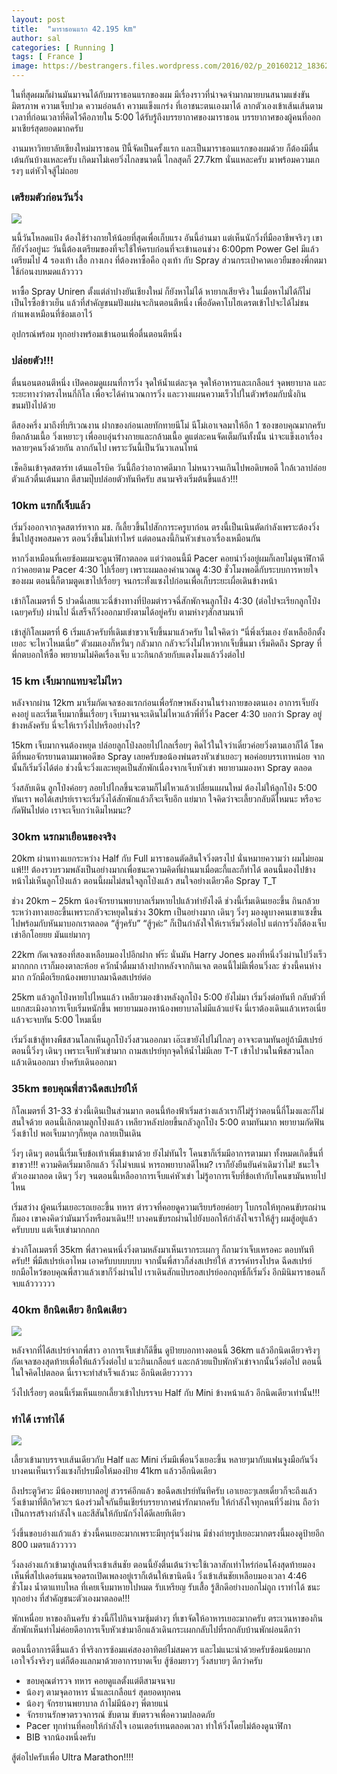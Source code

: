 ```yaml
---
layout: post
title:  "มาราธอนแรก 42.195 km"
author: sal
categories: [ Running ]
tags: [ France ]
image: https://bestrangers.files.wordpress.com/2016/02/p_20160212_183625.jpg
---
```


ในที่สุดผมก็ผ่านมันมาจนได้กับมาราธอนแรกของผม มีเรื่องราวที่น่าจดจำมากมายบนสนามแข่งขัน มิตรภาพ ความเจ็บปวด ความอ่อนล้า ความแข็งแกร่ง ที่เอาชนะตนเองมาได้ ลากตัวเองเข้าเส้นเส้นตามเวลาที่ก่อนเวลาที่คิดไว้คือภายใน 5:00 ได้รับรู้ถึงบรรยากาศของมาราธอน บรรยากาศของผู้คนที่ออกมาเชียร์สุดยอดมากครับ

งานมหาวิทยาลัยเชียงใหม่มาราธอน ปีนี้จัดเป็นครั้งแรก และเป็นมาราธอนแรกของผมด้วย ก็ต้องมีตื่นเต้นกันบ้างแหละครับ เกิดมาไม่เคยวิ่งไกลขนาดนี้ ไกลสุดก็ 27.7km นั่นแหละครับ มาพร้อมความเกรงๆ แต่หัวใจสู้ไม่ถอย

### เตรียมตัวก่อนวันวิ่ง

<img src="https://bestrangers.files.wordpress.com/2016/02/p_20160213_182934.jpg?w=736&zoom=2">

นนี้วันโหลดแป้ง ต้องใช้ร่างกายให้น้อยที่สุดเพื่อเก็บแรง อันนี้อ่านมา แต่เห็นนักวิ่งที่มืออาชีพจริงๆ เขาก็ยังวิ่งอยู่นะ วันนี้ต้องเตรียมของที่จะใช้ให้ครบก่อนที่จะเข้านอนช่วง 6:00pm Power Gel มีแล้วเตรียมไป 4 รองเท้า เสื้อ กางเกง ที่ต้องหาซื้อคือ ถุงเท้า กับ Spray ส่วนกระเป๋าคาดเอวยืมของพี่กตมาใช้ก่อนงบหมดแล้วววว

หาซื้อ Spray Uniren ตั้งแต่ลำปางยันเชียงใหม่ ก็ยังหาไม่ได้ หายากเสียจริง ในเมื่อหาไม่ได้ก็ไม่เป็นไรซื้อข้าวเย็น แล้วที่สำคัญขนมปังแผ่นจะกินตอนตีหนึ่ง  เพื่ออัดคาโบไฮเดรตเข้าไปจะได้ไม่ชนกำแพงเหมือนที่ซ้อมเอาไว้

อุปกรณ์พร้อม ทุกอย่างพร้อมเข้านอนเพื่อตื่นตอนตีหนึ่ง

### ปล่อยตัว!!!
ตื่นนอนตอนตีหนึ่ง เปิดคอมดูแผนที่การวิ่ง จุดให้น้ำแต่ละจุด จุดให้อาหารและเกลือแร่ จุดพยาบาล และระยะทางว่าตรงไหนกี่กิโล เพื่อจะได้คำนวณการวิ่ง และวางแผนความเร็วไปในตัวพร้อมกับนั่งกินขนมปังไปด้วย

ตีสองครึ่ง มาถึงที่บริเวณงาน ฝากของก่อนเลยทักทายนีโม่ นีโม่เอาเจลมาให้อีก 1 ซองขอบคุณมากครับ ยืดกล้ามเนื้อ วิ่งเหยาะๆ เพื่ออบอุ่นร่างกายและกล้ามเนื้อ ดูแต่ละคนจัดเต็มกันทั้งนั้น น่าจะแข็งเอาเรื่อง หลายๆคนวิ่งด้วยกัน ลากกันไป เพราะวันนี้เป็นวันวาเลนไทน์

เช็คอินเข้าจุดสตาร์ท เต้นแอโรบิค วันนี้ถือว่าอากาศดีมาก ไม่หนาวจนเกินไปพอดิบพอดี ใกล้เวลาปล่อยตัวแล้วตื่นเต้นมาก ตีสามปุ๊บปล่อยตัวทันทีครับ สนามจริงเริ่มต้นขึ้นแล้ว!!!

### 10km แรกก็เจ็บแล้ว
เริ่มวิ่งออกจากจุดสตาร์ทจาก มช. ก็เลี้ยวขึ้นไปสักการะครูบาก่อน ตรงนี้เป็นเนินตัดกำลังเพราะต้องวิ่งขึ้นไปสูงพอสมควร ตอนวิ่งขึ้นไม่เท่าไหร่ แต่ตอนลงนี้กินหัวเข่าเอาเรื่องเหมือนกัน

หากวิ่งเหมือนที่เคยซ้อมผมจะดูนาฬิกาตลอด แต่ว่าตอนนี้มี Pacer คอยนำวิ่งอยู่ผมก็เลยไม่ดูนาฬิกาดีกว่าคอยตาม Pacer 4:30 ไปเรื่อยๆ เพราะผมลองคำนวณดู 4:30 ชั่วโมงพอดีกับระบบการหายใจของผม ตอนนี้ก็ตามตูดเขาไปเรื่อยๆ จนกระทั่งแซงไปก่อนเพื่อเก็บระยะเผื่อเดินข้างหน้า

เข้ากิโลเมตรที่ 5 ปวดฉี่เลยแวะฉี่ข้างทางที่ป้อมตำรวจฉี่สักพักจนลูกโป่ง 4:30 (ต่อไปจะเรียกลูกโป่งเฉยๆครับ) ผ่านไป ฉี่เสร็จก็วิ่งออกมายังตามได้อยู่ครับ ตามห่างๆสักสามนาที

เข้าสู่กิโลเมตรที่ 6 เริ่มแล้วครับที่เดิมเข่าขวาเจ็บขึ้นมาแล้วครับ ในใจคิดว่า “นี่พึ่งเริ่มเอง ยังเหลืออีกตั้งเยอะ จะไหวไหมเนี่ย” ตัวผมเองก็หวั่นๆ กลัวมาก กลัวจะวิ่งไม่ไหวหากเจ็บขึ้นมา เริ่มคิดถึง Spray ที่พี่กตบอกให้ซื้อ พยายามไม่คิดเรื่องเจ็บ แวะกินกล้วยกับแตงโมงแล้ววิ่งต่อไป

### 15 km เจ็บมากแทบจะไม่ไหว
หลังจากผ่าน 12km มาเริ่มกัดเจลซองแรกก่อนเพื่อรักษาพลังงานในร่างกายของตนเอง อาการเจ็บยังคงอยู่ และเริ่มเจ็บมากขึ้นเรื่อยๆ เจ็บมาจนจะเดินไม่ไหวแล้วพี่ที่วิ่ง Pacer 4:30 บอกว่า Spray อยู่ข้างหลังครับ นี่จะให้เราวิ่งไปหรืออย่างไร?

15km เจ็บมากจนต้องหยุด ปล่อยลูกโป่งลอยไปไกลเรื่อยๆ คิดไว้ในใจว่าเดี๋ยวค่อยวิ่งตามเอาก็ได้ โชคดีที่หมอจักรยานตามมาพอดีขอ Spray เลยครับขอน้องพ่นตรงหัวเข่าเยอะๆ พอค่อยบรรเทาหน่อย จากนั้นก็เริ่มวิ่งได้ต่อ ช่วงนี้จะวิ่งและหยุดเป็นสักพักเนื่องจากเจ็บหัวเข่า พยายามมองหา Spray ตลอด

วิ่งสลับเดิน ลูกโป่งค่อยๆ ลอยไปไกลขึ้นจะตามก็ไม่ไหวแล้วเปลี่ยนแผนใหม่ ต้องไม่ให้ลูกโป่ง 5:00 ทันเรา พอได้เสปรย์เราจะเริ่มวิ่งได้สักพักแล้วก็จะเจ็บอีก แย่มาก ใจคิดว่าจะเลี้ยวกลับดีไหมนะ หรือจะกัดฟันไปต่อ เราจะเจ็บกว่าเดิมไหมนะ?

### 30km นรกมาเยือนของจริง
20km ผ่านทางแยกระหว่าง  Half  กับ Full มาราธอนตัดสินใจวิ่งตรงไป นั่นหมายความว่า ผมไม่ยอมแพ้!!! ต้องรวบรวมพลังเป็นอย่างมากเพื่อชนะความคิดที่ผ่านมาเมื่อตะกี้และก็ทำได้ ตอนนี้มองไปข้างหน้าไม่เห็นลูกโป่งแล้ว ตอนนี้ผมไม่สนใจลูกโป่งแล้ว สนใจอย่างเดียวคือ Spray T_T

ช่วง 20km – 25km น้องจักรยานพยาบาลเริ่มหายไปแล้วทำยังไงดี ช่วงนี้เริ่มเดินเยอะขึ้น กินกล้วยระหว่างทางเยอะขึ้นเพราะกลัวจะหยุดในช่วง 30km เป็นอย่างมาก เดินๆ วิ่งๆ มองดูบางคนเขาแซงขึ้นไปพร้อมกับหันมาบอกเราตลอด “สู้ๆครับ” “สู้ๆค่ะ” ก็เป็นกำลังใจให้เราเริ่มวิ่งต่อไป แต่การวิ่งก็ต้องเจ็บเข่าอีกโอยยย มันแย่มากๆ

22km กัดเจลซองที่สองเหลือบมองไปอีกฝาก ฟร๊ะ นั่นมัน Harry Jones มองที่หนึ่งวิ่งผ่านไปวิ่งเร็วมากกกก เราก็มองตาละห้อย ควักน้ำดื่มมาล้างปากหลังจากกินเจล ตอนนี้ไม่มีเพื่อนวิ่งละ ช่วงนี้คนห่างมาก กวักมือเรียกน้องพยาบาลมาฉีดสเปรย์ต่อ

25km แล้วลูกโป่งหายไปไหนแล้ว เหลียวมองข้างหลังลูกโป่ง 5:00 ยังไม่มา เริ่มวิ่งต่อทันที กลับตัวที่แยกสะเมิงอาการเจ็บเริ่มหนักขึ้น พยายามมองหาน้องพยาบาลไม่มีแล้วแย่จัง นี่เราต้องเดินแล้วเหรอเนี่ย แล้วจะจบทัน 5:00 ไหมเนี่ย

เริ่มวิ่งเข้าสู้ทางพืชสวนโลกเห็นลูกโป่งวิ่งสวนออกมา เอ๊ะเขายังไปไม่ไกลๆ อาจจะตามทันอยู่ถ้ามีสเปรย์ ตอนนี้วิ่งๆ เดินๆ เพราะเจ็บหัวเข่ามาก ถามสเปรย์ทุกจุดให้น้ำไม่มีเลย T-T เข้าไปวนในพืชสวนโลกแล้วเดินออกมา ย้ำครับเดินออกมา

### 35km ขอบคุณพี่สาวฉีดสเปรย์ให้
กิโลเมตรที่ 31-33 ช่วงนี้เดินเป็นส่วนมาก ตอนนี้ท้องฟ้าเริ่มสว่างแล้วเราก็ไม่รู้ว่าตอนนี้กี่โมงและก็ไม่สนใจด้วย ตอนนี้เลิกตามลูกโป่งแล้ว เหลียวหลังบ่อยขึ้นกลัวลูกโป่ง 5:00 ตามทันมาก พยายามกัดฟันวิ่งเข้าไป พอเจ็บมากๆก็หยุด กลายเป็นเดิน

วิ่งๆ เดินๆ ตอนนี้เริ่มเจ็บข้อเท้าเพิ่มเข้ามาด้วย ยังไม่ทันไร โคนขาก็เริ่มมีอาการตามมา ทั้งหมดเกิดขึ้นที่ขาขวา!!! ความคิดเริ่มมาอีกแล้ว วิ่งไม่จบแน่ หารถพยาบาลดีไหม? เราก็ยังยืนยันคำเดิมว่าไม่! ชนะใจตัวเองมาลอด เดินๆ วิ่งๆ จนตอนนี้เหลืออาการเจ็บแค่หัวเข่า ไม่รู้อาการเจ็บที่ข้อเท้ากับโคนขามันหายไปไหน

เริ่มสว่าง ผู้คนเริ่มเยอะรถเยอะขึ้น ทหาร ตำรวจที่คอยดูความเรียบร้อยค่อยๆ โบกรถให้ทุกคนขับรถผ่านก็มอง เขาคงคิดว่ามันมาวิ่งหรือมาเดิน!!! บางคนขับรถผ่านไปยังบอกให้กำลังใจเราให้สู้ๆ ผมสู้อยู่แล้วครับบบบ แต่เจ็บเข่ามากกกก

ช่วงกิโลเมตรที่ 35km พี่สาวคนหนึ่งวิ่งตามหลังมาเห็นเรากระเผกๆ ก็ถามว่าเจ็บเหรอคะ ตอบทันทีครับ!! พี่มีสเปรย์เอาไหม เอาครับบบบบบบ จากนั้นพี่สาวก็ส่งสเปรย์ให้ สวรรค์ทรงโปรด ฉีดสเปรย์ ยกมือไหว้ขอบคุณพี่สาวแล้วเขาก็วิ่งผ่านไป เราเดินสักแป๊บรอสเปรย์ออกฤทธิ์ก็เริ่มวิ่ง อีกมินิมาราธอนก็จบแล้วววววว

### 40km อีกนิดเดียว อีกนิดเดียว

<img src="https://bestrangers.files.wordpress.com/2016/02/12717251_1245182538831810_2491111134793555492_n.jpg">

หลังจากที่ได้สเปรย์จากพี่สาว อาการเจ็บเข่าก็ดีขึ้น ดูป้ายบอกทางตอนนี้ 36km แล้วอีกนิดเดียวจริงๆ กัดเจลซองสุดท้ายเพื่อให้แล้ววิ่งต่อไป แวะกินเกลือแร่ และกล้วยแป็บพักหัวเข่าจากนั้นวิ่งต่อไป ตอนนี้ในใจคิดไปตลอด นี่เราจะทำสำเร็จแล้วนะ อีกนิดเดียววววว

วิ่งไปเรื่อยๆ ตอนนี้เริ่มเห็นแยกเลี้ยวเข้าไปบรรจบ Half กับ Mini ข้างหน้าแล้ว อีกนิดเดียวเท่านั้น!!!

### ทำได้ เราทำได้

<img src="https://bestrangers.files.wordpress.com/2016/02/p_20160214_074935.jpg">

เลี้ยวเข้ามาบรรจบเส้นเดียวกับ Half และ Mini เริ่มมีเพื่อนวิ่งเยอะขึ้น หลายๆมากับแฟนจูงมือกันวิ่ง บางคนเห็นเราวิ่งแซงก็ปรบมือให้มองป้าย 41km แล้ววอีกนิดเดียว

ถึงประตูวิศวะ มีน้องพยาบาลอยู่ สวรรค์อีกแล้ว ขอฉีดสเปรย์ทันทีครับ เอาเยอะๆเลยเดี๋ยวก็จะถึงแล้ว วิ่งเข้ามาที่ตึกวิศวะฯ น้องร่วมใจกันยืนเชียร์บรรยากาศน่ารักมากครับ ให้กำลังใจทุกคนที่วิ่งผ่าน ถือว่าเป็นการสร้างกำลังใจ และสีสันให้กับนักวิ่งได้ดีเลยทีเดียว

วิ่งขึ้นขอบอ่างแก้วแล้ว ช่วงนี้คนเยอะมากเพราะมีทุกรุ่นวิ่งผ่าน มีช่างถ่ายรูปเยอะมากตรงนี้มองดูป้ายอีก 800 เมตรแล้ววววว

วิ่งลงอ่างแก้วเข้ามาสู่เลนที่จะเข้าเส้นชัย ตอนนี้ยังตื่นเต้นว่าจะใช้เวลาสักเท่าไหร่ก่อนโค้งสุดท้ายมองเห็นพี่สไปเดอร์แมนจอดรถเปิดเพลงอยู่เราก็เต้นให้เขานิดนึง วิ่งเข้าเส้นชัยเหลือบมองเวลา 4:46 ชั่วโมง น้ำตาแทบไหล ที่เคยเจ็บมาหายไปหมด รับเหรียญ รับเสื้อ รู้สึกดีอย่างบอกไม่ถูก เราทำได้ ชนะทุกอย่าง ที่สำคัญชนะตัวเองมาตลอด!!!

พักเหนื่อย
หาของกินครับ ช่วงนี้ก็ไปกินจามซุ้มต่างๆ ที่เขาจัดให้อาหารเยอะมากครับ ตระเวนหาของกินสักพักเห็นท่าไม่ค่อยดีอาการเจ็บหัวเข่ามาอีกแล้วเดินกระเผกกลับไปที่รถกลับบ้านพักผ่อนดีกว่า

ตอนนี้อาการดีขึ้นแล้ว ที่จริงการซ้อมแค่สองอาทิตย์ไม่สมควร และไม่แนะนำด้วยครับซ้อมน้อยมาก เอาใจวิ่งจริงๆ แต่ก็ต้องแลกมาด้วยอาการบาดเจ็บ สู้ซ้อมยาวๆ วิ่งสบายๆ ดีกว่าครับ

- ขอบคุณตำรวจ ทหาร คอยดูแลตั้งแต่ตีสามจนจบ
- น้องๆ ตามจุดอาหาร น้ำและเกลือแร่ สุดยอดทุกคน
- น้องๆ จักรยานพยาบาล ถ้าไม่มีน้องๆ พี่ตายแน่
- จักรยานรักษาตรวจการณ์ ขับตาม ขับตรวจเพื่อความปลอดภัย
- Pacer ทุกท่านที่คอยให้กำลังใจ เอนเตอร์เทนตลอดเวลา ทำให้วิ่งโดยไม่ต้องดูนาฬิกา
- BIB จากน้องหนึ่งครับ

สู้ต่อไปครับเพื่อ Ultra Marathon!!!!